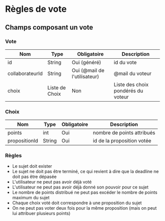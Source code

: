 # Règles de vote

## Champs composant un vote

### Vote

|     Nom         |      Type           |  Obligatoire                     | Description                        |
|-----------------|---------------------|----------------------------------|------------------------------------|
| id              |     String          | Oui (généré)                     | id du vote                         |
| collaborateurId |     String          |      Oui (@mail de l'utilisateur)| @mail du voteur                    |
| choix           |Liste de Choix       |      Non                         | Liste des choix pondérés du voteur |

### Choix

|     Nom         |      Type           |  Obligatoire                     | Description                        |
|-----------------|---------------------|----------------------------------|------------------------------------|
| points          |     int             | Oui                              | nombre de points attribués         |
| propositionId   |     String          | Oui                              | id de la proposition votée         |

### Règles

* Le sujet doit exister
* Le sujet ne doit pas être terminé, ce qui revient à dire que la deadline ne doit pas être dépasée
* L'utilisateur ne peut pas avoir déjà voté
* L'utilisateur ne peut pas avoir déjà donné son pouvoir pour ce sujet
* Le nombre de points distribué ne peut pas excéder le nombre de points maximum du sujet
* Chaque choix voté doit correspondre à une proposition du sujet
* On ne peut pas voter deux fois pour la même proposition (mais on peut lui attribuer plusieurs points)
